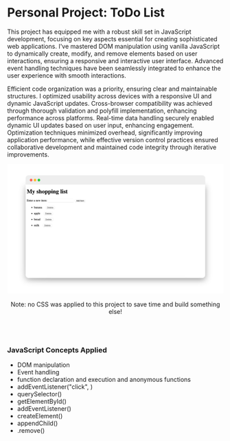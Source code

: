 # Personal Project: ToDo List

This project has equipped me with a robust skill set in JavaScript development, focusing on key aspects essential for creating sophisticated web applications. I've mastered DOM manipulation using vanilla JavaScript to dynamically create, modify, and remove elements based on user interactions, ensuring a responsive and interactive user interface. Advanced event handling techniques have been seamlessly integrated to enhance the user experience with smooth interactions.

Efficient code organization was a priority, ensuring clear and maintainable structures. I optimized usability across devices with a responsive UI and dynamic JavaScript updates. Cross-browser compatibility was achieved through thorough validation and polyfill implementation, enhancing performance across platforms. Real-time data handling securely enabled dynamic UI updates based on user input, enhancing engagement. Optimization techniques minimized overhead, significantly improving application performance, while effective version control practices ensured collaborative development and maintained code integrity through iterative improvements.

<p align=center>
  <img src="./images/github-screenshot-template-todo-list.png" width=700>
</p>
<p align=center>Note: no CSS was applied to this project to save time and build something else!</p>
<br>
<br>




<h3>JavaScript Concepts Applied
</h3>

- DOM manipulation
- Event handling
- function declaration and execution and anonymous functions
- addEventListener("click", )
- querySelector()
- getElementById()
- addEventListener()
- createElement()
- appendChild()
- .remove()